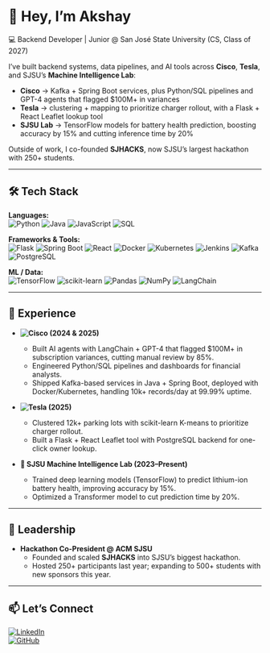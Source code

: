 # 👋 Hey, I’m Akshay  

💻 Backend Developer | Junior @ San José State University (CS, Class of 2027)  

I’ve built backend systems, data pipelines, and AI tools across **Cisco**, **Tesla**, and SJSU’s **Machine Intelligence Lab**:  
- **Cisco** → Kafka + Spring Boot services, plus Python/SQL pipelines and GPT-4 agents that flagged $100M+ in variances  
- **Tesla** → clustering + mapping to prioritize charger rollout, with a Flask + React Leaflet lookup tool  
- **SJSU Lab** → TensorFlow models for battery health prediction, boosting accuracy by 15% and cutting inference time by 20%  

Outside of work, I co-founded **SJHACKS**, now SJSU’s largest hackathon with 250+ students.  

---

## 🛠 Tech Stack  

**Languages:**  
![Python](https://img.shields.io/badge/Python-3776AB?logo=python&logoColor=white) ![Java](https://img.shields.io/badge/Java-007396?logo=java&logoColor=white) ![JavaScript](https://img.shields.io/badge/JavaScript-F7DF1E?logo=javascript&logoColor=black) ![SQL](https://img.shields.io/badge/SQL-003B57?logo=postgresql&logoColor=white)  

**Frameworks & Tools:**  
![Flask](https://img.shields.io/badge/Flask-000000?logo=flask&logoColor=white) ![Spring Boot](https://img.shields.io/badge/SpringBoot-6DB33F?logo=springboot&logoColor=white) ![React](https://img.shields.io/badge/React-61DAFB?logo=react&logoColor=black) ![Docker](https://img.shields.io/badge/Docker-2496ED?logo=docker&logoColor=white) ![Kubernetes](https://img.shields.io/badge/Kubernetes-326CE5?logo=kubernetes&logoColor=white) ![Jenkins](https://img.shields.io/badge/Jenkins-D24939?logo=jenkins&logoColor=white) ![Kafka](https://img.shields.io/badge/Kafka-231F20?logo=apachekafka&logoColor=white) ![PostgreSQL](https://img.shields.io/badge/PostgreSQL-336791?logo=postgresql&logoColor=white)  

**ML / Data:**  
![TensorFlow](https://img.shields.io/badge/TensorFlow-FF6F00?logo=tensorflow&logoColor=white) ![scikit-learn](https://img.shields.io/badge/scikit--learn-F7931E?logo=scikitlearn&logoColor=white) ![Pandas](https://img.shields.io/badge/Pandas-150458?logo=pandas&logoColor=white) ![NumPy](https://img.shields.io/badge/NumPy-013243?logo=numpy&logoColor=white) ![LangChain](https://img.shields.io/badge/LangChain-000000?logoColor=white)  

---

## 🚀 Experience  

- **![Cisco](https://img.shields.io/badge/Cisco-%23049FD9?style=for-the-badge&logo=cisco&logoColor=white) (2024 & 2025)**  
  - Built AI agents with LangChain + GPT-4 that flagged $100M+ in subscription variances, cutting manual review by 85%.  
  - Engineered Python/SQL pipelines and dashboards for financial analysts.  
  - Shipped Kafka-based services in Java + Spring Boot, deployed with Docker/Kubernetes, handling 10k+ records/day at 99.99% uptime.  

- **![Tesla](https://img.shields.io/badge/Tesla-%23CC0000?style=for-the-badge&logo=tesla&logoColor=white) (2025)**  
  - Clustered 12k+ parking lots with scikit-learn K-means to prioritize charger rollout.  
  - Built a Flask + React Leaflet tool with PostgreSQL backend for one-click owner lookup.  

- **🔬 SJSU Machine Intelligence Lab (2023–Present)**  
  - Trained deep learning models (TensorFlow) to predict lithium-ion battery health, improving accuracy by 15%.  
  - Optimized a Transformer model to cut prediction time by 20%.  

---

## 🎤 Leadership  

- **Hackathon Co-President @ ACM SJSU**  
  - Founded and scaled **SJHACKS** into SJSU’s biggest hackathon.  
  - Hosted 250+ participants last year; expanding to 500+ students with new sponsors this year.  

---

## 📫 Let’s Connect  

[![LinkedIn](https://img.shields.io/badge/LinkedIn-blue?logo=linkedin&logoColor=white)](https://www.linkedin.com/in/akshay-kamathh)  
[![GitHub](https://img.shields.io/badge/GitHub-181717?logo=github&logoColor=white)](https://github.com/akshaykamathh)  
